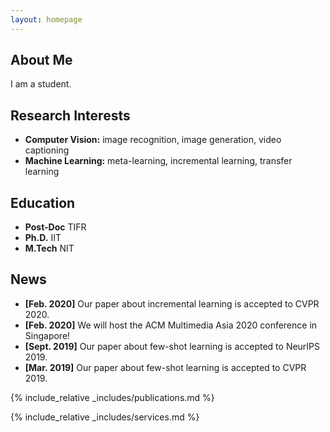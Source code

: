 ```yaml
---
layout: homepage
---
```


## About Me

I am a student. 

## Research Interests

- **Computer Vision:** image recognition, image generation, video captioning
- **Machine Learning:** meta-learning, incremental learning, transfer learning

## Education

- **Post-Doc** TIFR
- **Ph.D.** IIT
- **M.Tech** NIT


## News

- **[Feb. 2020]** Our paper about incremental learning is accepted to CVPR 2020.
- **[Feb. 2020]** We will host the ACM Multimedia Asia 2020 conference in Singapore!
- **[Sept. 2019]** Our paper about few-shot learning is accepted to NeurIPS 2019.
- **[Mar. 2019]** Our paper about few-shot learning is accepted to CVPR 2019.

{% include_relative _includes/publications.md %}

{% include_relative _includes/services.md %}
